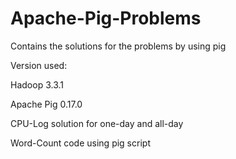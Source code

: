 # Apache-Pig-Problems

Contains the solutions for the problems by using pig

Version used:

Hadoop 3.3.1

Apache Pig 0.17.0

CPU-Log solution for one-day and all-day

Word-Count code using pig script
